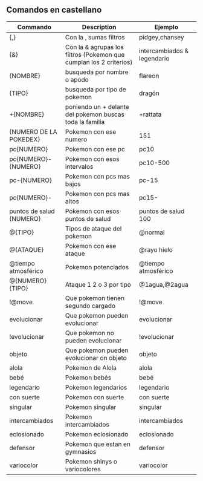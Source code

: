 ## Comandos en castellano

| Commando | Description | Ejemplo |
| --- | --- | --- |
| {,} | Con la , sumas filtros | pidgey,chansey  |
| {&} | Con la & agrupas los filtros (Pokemon que cumplan los 2 criterios) |  intercambiados & legendario |
| {NOMBRE} | busqueda por nombre o apodo | flareon |
| {TIPO} | busqueda por tipo de pokemon | dragón |
| +{NOMBRE} | poniendo un + delante del pokemon buscas toda la familia | +rattata |
| {NUMERO DE LA POKEDEX} | Pokemon con ese numero | 151 |
| pc{NUMERO} | Pokemon con ese pc | pc10 |
| pc{NUMERO}-{NUMERO} | Pokemon con esos intervalos | pc10-500 |
| pc-{NUMERO} | Pokemon con pcs mas bajos | pc-15 |
| pc{NUMERO}- | Pokemon con pcs mas altos | pc15- |
| puntos de salud {NUMERO} | Pokemon con esos puntos de salud | puntos de salud 100 |
| @{TIPO} | Tipos de ataque del pokemon | @normal |
| @{ATAQUE} | Pokemon con ese ataque | @rayo hielo |
| @tiempo atmosférico  | Pokemon potenciados | @tiempo atmosférico |
| @{NUMERO}{TIPO}  | Ataque 1 2 o 3 por tipo | @1agua,@2agua |
| !@move  | Que pokemon tienen segundo cargado | !@move |
| evolucionar  | Que pokemon pueden evolucionar | evolucionar |
| !evolucionar  | Que pokemon no pueden evolucionar | !evolucionar |
| objeto  | Que pokemon pueden evolucionar on objeto | objeto |
| alola  | Pokemon de Alola | alola |
| bebé  | Pokemon bebés | bebé |
| legendario  | Pokemon legendarios | legendario |
| con suerte  | Pokemon con suerte | con suerte |
| singular  | Pokemon singular | singular |
| intercambiados  | Pokemon intercambiados | intercambiados |
| eclosionado  | Pokemon eclosionado | eclosionado |
| defensor  | Pokemon que estan en gymnasios | defensor |
| variocolor  | Pokemon shinys o variocolores | variocolor |
